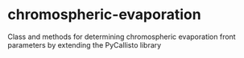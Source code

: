 # chromospheric-evaporation
Class and methods for determining chromospheric evaporation front parameters by extending the PyCallisto library
